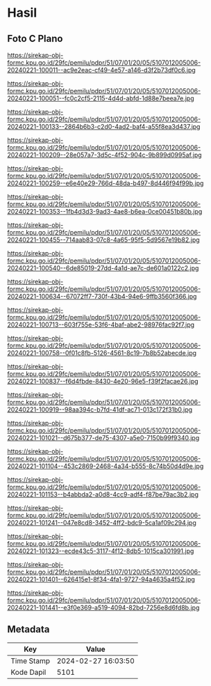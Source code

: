 # Hasil

## Foto C Plano

https://sirekap-obj-formc.kpu.go.id/29fc/pemilu/pdpr/51/07/01/20/05/5107012005006-20240221-100011--ac9e2eac-cf49-4e57-a146-d3f2b73df0c6.jpg

https://sirekap-obj-formc.kpu.go.id/29fc/pemilu/pdpr/51/07/01/20/05/5107012005006-20240221-100051--fc0c2cf5-2115-4d4d-abfd-1d88e7beea7e.jpg

https://sirekap-obj-formc.kpu.go.id/29fc/pemilu/pdpr/51/07/01/20/05/5107012005006-20240221-100133--2864b6b3-c2d0-4ad2-baf4-a55f8ea3d437.jpg

https://sirekap-obj-formc.kpu.go.id/29fc/pemilu/pdpr/51/07/01/20/05/5107012005006-20240221-100209--28e057a7-3d5c-4f52-904c-9b899d0995af.jpg

https://sirekap-obj-formc.kpu.go.id/29fc/pemilu/pdpr/51/07/01/20/05/5107012005006-20240221-100259--e6e40e29-766d-48da-b497-8d446f94f99b.jpg

https://sirekap-obj-formc.kpu.go.id/29fc/pemilu/pdpr/51/07/01/20/05/5107012005006-20240221-100353--1fb4d3d3-9ad3-4ae8-b6ea-0ce00451b80b.jpg

https://sirekap-obj-formc.kpu.go.id/29fc/pemilu/pdpr/51/07/01/20/05/5107012005006-20240221-100455--714aab83-07c8-4a65-95f5-5d9567e19b82.jpg

https://sirekap-obj-formc.kpu.go.id/29fc/pemilu/pdpr/51/07/01/20/05/5107012005006-20240221-100540--6de85019-27dd-4a1d-ae7c-de601a0122c2.jpg

https://sirekap-obj-formc.kpu.go.id/29fc/pemilu/pdpr/51/07/01/20/05/5107012005006-20240221-100634--67072ff7-730f-43b4-94e6-9ffb3560f366.jpg

https://sirekap-obj-formc.kpu.go.id/29fc/pemilu/pdpr/51/07/01/20/05/5107012005006-20240221-100713--603f755e-53f6-4baf-abe2-98976fac92f7.jpg

https://sirekap-obj-formc.kpu.go.id/29fc/pemilu/pdpr/51/07/01/20/05/5107012005006-20240221-100758--0f01c8fb-5126-4561-8c19-7b8b52abecde.jpg

https://sirekap-obj-formc.kpu.go.id/29fc/pemilu/pdpr/51/07/01/20/05/5107012005006-20240221-100837--f6d4fbde-8430-4e20-96e5-f39f2facae26.jpg

https://sirekap-obj-formc.kpu.go.id/29fc/pemilu/pdpr/51/07/01/20/05/5107012005006-20240221-100919--98aa394c-b7fd-41df-ac71-013c172f31b0.jpg

https://sirekap-obj-formc.kpu.go.id/29fc/pemilu/pdpr/51/07/01/20/05/5107012005006-20240221-101021--d675b377-de75-4307-a5e0-7150b99f9340.jpg

https://sirekap-obj-formc.kpu.go.id/29fc/pemilu/pdpr/51/07/01/20/05/5107012005006-20240221-101104--453c2869-2468-4a34-b555-8c74b50d4d9e.jpg

https://sirekap-obj-formc.kpu.go.id/29fc/pemilu/pdpr/51/07/01/20/05/5107012005006-20240221-101153--b4abbda2-a0d8-4cc9-adf4-f87be79ac3b2.jpg

https://sirekap-obj-formc.kpu.go.id/29fc/pemilu/pdpr/51/07/01/20/05/5107012005006-20240221-101241--047e8cd8-3452-4ff2-bdc9-5ca1af09c294.jpg

https://sirekap-obj-formc.kpu.go.id/29fc/pemilu/pdpr/51/07/01/20/05/5107012005006-20240221-101323--ecde43c5-3117-4f12-8db5-1015ca301991.jpg

https://sirekap-obj-formc.kpu.go.id/29fc/pemilu/pdpr/51/07/01/20/05/5107012005006-20240221-101401--626415e1-8f34-4fa1-9727-94a4635a4f52.jpg

https://sirekap-obj-formc.kpu.go.id/29fc/pemilu/pdpr/51/07/01/20/05/5107012005006-20240221-101441--e3f0e369-a519-4094-82bd-7256e8d6fd8b.jpg


## Metadata

| Key        | Value               |
| ---------- | ------------------- |
| Time Stamp | 2024-02-27 16:03:50 |
| Kode Dapil | 5101                |



